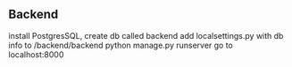 ## Backend
install PostgresSQL, create db called backend
add localsettings.py with db info to /backend/backend
python manage.py runserver
go to localhost:8000